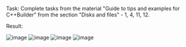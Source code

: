 Task: Complete tasks from the material "Guide to tips and examples for C++Builder" from the section "Disks and files" - 1, 4, 11, 12.

Result:

![image](https://github.com/user-attachments/assets/90a58cd5-9fb3-481f-8115-8434713530b3)
![image](https://github.com/user-attachments/assets/9a95f7bb-4aac-4623-8913-570538c50bf1)
![image](https://github.com/user-attachments/assets/9fd48419-f1c0-4762-8f58-0d287905d69d)
![image](https://github.com/user-attachments/assets/86f446d5-26fa-49e7-8574-a51ae74ce118)
